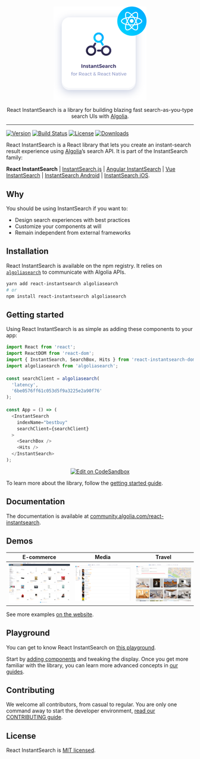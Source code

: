 <p align="center">
  <a href="https://community.algolia.com/react-instantsearch">
    <img alt="React InstantSearch" src="./docgen/assets/img/InstantSearch-React-medal.svg" width="250">
  </a>

  <p align="center">
    React InstantSearch is a library for building blazing fast search-as-you-type search UIs with <a href="https://www.algolia.com">Algolia</a>.
  </p>
</p>

---

[![Version][version-svg]][package-url] [![Build Status][travis-svg]][travis-url] [![License][license-image]][license-url] [![Downloads][downloads-image]][downloads-url]

React InstantSearch is a React library that lets you create an instant-search result experience using [Algolia][algolia-website]’s search API. It is part of the InstantSearch family:

**React InstantSearch** | [InstantSearch.js][instantsearch.js-github] | [Angular InstantSearch][instantsearch-angular-github] | [Vue InstantSearch][instantsearch-vue-github] | [InstantSearch Android][instantsearch-android-github] | [InstantSearch iOS][instantsearch-ios-github].

## Why

You should be using InstantSearch if you want to:

* Design search experiences with best practices
* Customize your components at will
* Remain independent from external frameworks

## Installation

React InstantSearch is available on the npm registry. It relies on [`algoliasearch`](https://github.com/algolia/algoliasearch-client-javascript) to communicate with Algolia APIs.

```sh
yarn add react-instantsearch algoliasearch
# or
npm install react-instantsearch algoliasearch
```

## Getting started

Using React InstantSearch is as simple as adding these components to your app:

```javascript
import React from 'react';
import ReactDOM from 'react-dom';
import { InstantSearch, SearchBox, Hits } from 'react-instantsearch-dom';
import algoliasearch from 'algoliasearch';

const searchClient = algoliasearch(
  'latency',
  '6be0576ff61c053d5f9a3225e2a90f76'
);

const App = () => (
  <InstantSearch
    indexName="bestbuy"
    searchClient={searchClient}
  >
    <SearchBox />
    <Hits />
  </InstantSearch>
);
```

<p align="center">
  <a href="https://codesandbox.io/s/github/algolia/doc-code-samples/tree/master/React InstantSearch/getting-started" title="Edit on CodeSandbox">
    <img alt="Edit on CodeSandbox" src="https://codesandbox.io/static/img/play-codesandbox.svg">
  </a>
</p>

To learn more about the library, follow the [getting started guide](https://community.algolia.com/react-instantsearch/Getting_started.html).

## Documentation

The documentation is available at [community.algolia.com/react-instantsearch][website].

## Demos

| E-commerce                                                                                                                                                                             | Media                                                                                                                                                                   | Travel                                                                                                                                                                        |
| -------------------------------------------------------------------------------------------------------------------------------------------------------------------------------------- | ----------------------------------------------------------------------------------------------------------------------------------------------------------------------- | ----------------------------------------------------------------------------------------------------------------------------------------------------------------------------- |
| <a href="https://community.algolia.com/react-instantsearch/examples/e-commerce/"><img src="./docgen/src/images/examples/e-commerce.png" width="250" alt="E-commerce demo preview"></a> | <a href="https://community.algolia.com/react-instantsearch/examples/media/"><img src="./docgen/src/images/examples/media.png" width="250" alt="Media demo preview"></a> | <a href="https://community.algolia.com/react-instantsearch/examples/tourism/"><img src="./docgen/src/images/examples/tourism.png" width="250" alt="Tourism demo preview"></a> |

See more examples [on the website](https://community.algolia.com/react-instantsearch/examples/Demos.html).

## Playground

You can get to know React InstantSearch on [this playground](https://codesandbox.io/s/github/algolia/create-instantsearch-app/tree/templates/react-instantsearch).

Start by [adding components](https://community.algolia.com/react-instantsearch/Getting_started.html#add-the-%3Cinstantsearch%3E-component) and tweaking the display. Once you get more familiar with the library, you can learn more advanced concepts in [our guides](https://community.algolia.com/react-instantsearch/guide/).

## Contributing

We welcome all contributors, from casual to regular. You are only one command away to start the developer environment, [read our CONTRIBUTING guide](CONTRIBUTING.md).

## License

React InstantSearch is [MIT licensed](LICENSE).

<!-- Links -->

[website]: https://community.algolia.com/react-instantsearch
[algolia-website]: https://www.algolia.com/
[instantsearch.js-github]: https://github.com/algolia/instantsearch.js
[instantsearch-android-github]: https://github.com/algolia/instantsearch-android
[instantsearch-ios-github]: https://github.com/algolia/instantsearch-ios
[instantsearch-vue-github]: https://github.com/algolia/vue-instantsearch
[instantsearch-angular-github]: https://github.com/algolia/angular-instantsearch
[travis-svg]: https://img.shields.io/travis/algolia/react-instantsearch/master.svg?style=flat-square
[travis-url]: https://travis-ci.org/algolia/react-instantsearch
[license-image]: http://img.shields.io/badge/license-MIT-green.svg?style=flat-square
[license-url]: LICENSE
[downloads-image]: https://img.shields.io/npm/dm/react-instantsearch.svg?style=flat-square
[downloads-url]: http://npm-stat.com/charts.html?package=react-instantsearch
[version-svg]: https://img.shields.io/npm/v/react-instantsearch.svg?style=flat-square
[package-url]: https://yarnpkg.com/en/package/react-instantsearch
